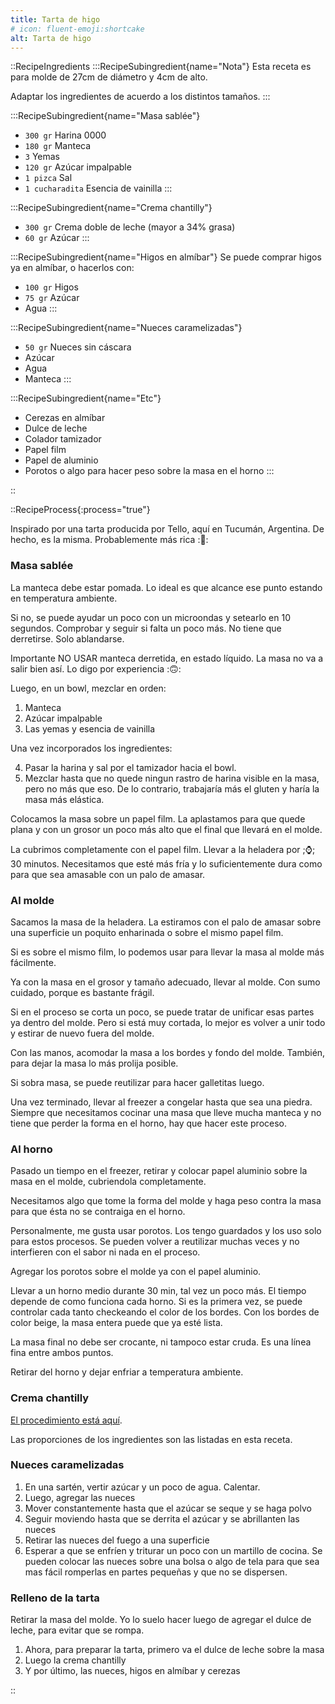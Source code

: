 ```yaml
---
title: Tarta de higo
# icon: fluent-emoji:shortcake
alt: Tarta de higo
---
```



::RecipeIngredients
:::RecipeSubingredient{name="Nota"}
Esta receta es para molde de 27cm de diámetro y 4cm de alto.

Adaptar los ingredientes de acuerdo a los distintos tamaños.
:::

:::RecipeSubingredient{name="Masa sablée"}
- `300 gr` Harina 0000
- `180 gr` Manteca
- `3` Yemas
- `120 gr` Azúcar impalpable
- `1 pizca` Sal
- `1 cucharadita` Esencia de vainilla
:::

:::RecipeSubingredient{name="Crema chantilly"}
- `300 gr` Crema doble de leche (mayor a 34% grasa)
- `60 gr` Azúcar
:::

:::RecipeSubingredient{name="Higos en almíbar"}
Se puede comprar higos ya en almíbar, o hacerlos con:

- `100 gr` Higos
- `75 gr` Azúcar
- Agua
:::

:::RecipeSubingredient{name="Nueces caramelizadas"}
- `50 gr` Nueces sin cáscara
- Azúcar
- Agua
- Manteca
:::

:::RecipeSubingredient{name="Etc"}
- Cerezas en almíbar
- Dulce de leche
- Colador tamizador
- Papel film
- Papel de aluminio
- Porotos o algo para hacer peso sobre la masa en el horno
:::

::

::RecipeProcess{:process="true"}

Inspirado por una tarta producida por Tello, aquí en Tucumán, Argentina. De hecho, es la misma. Probablemente más rica :🤗:

### Masa sablée

La manteca debe estar pomada. Lo ideal es que alcance ese punto estando en temperatura ambiente.

Si no, se puede ayudar un poco con un microondas y setearlo en 10 segundos. Comprobar y seguir si falta un poco más. No tiene que derretirse. Solo ablandarse.

Importante NO USAR manteca derretida, en estado líquido. La masa no va a salir bien así. Lo digo por experiencia :🙃:

Luego, en un bowl, mezclar en orden:

1. Manteca
2. Azúcar impalpable
3. Las yemas y esencia de vainilla

Una vez incorporados los ingredientes:

4. Pasar la harina y sal por el tamizador hacia el bowl.
5. Mezclar hasta que no quede ningun rastro de harina visible en la masa, pero no más que eso. De lo contrario, trabajaría más el gluten y haría la masa más elástica.

Colocamos la masa sobre un papel film. La aplastamos para que quede plana y con un grosor un poco más alto que el final que llevará en el molde.

La cubrimos completamente con el papel film. Llevar a la heladera por ;⌚; 30 minutos. Necesitamos que esté más fría y lo suficientemente dura como para que sea amasable con un palo de amasar.

### Al molde

Sacamos la masa de la heladera. La estiramos con el palo de amasar sobre una superficie un poquito enharinada o sobre el mismo papel film.

Si es sobre el mismo film, lo podemos usar para llevar la masa al molde más fácilmente.

Ya con la masa en el grosor y tamaño adecuado, llevar al molde. Con sumo cuidado, porque es bastante frágil. 

Si en el proceso se corta un poco, se puede tratar de unificar esas partes ya dentro del molde. Pero si está muy cortada, lo mejor es volver a unir todo y estirar de nuevo fuera del molde.

Con las manos, acomodar la masa a los bordes y fondo del molde. También, para dejar la masa lo más prolija posible.

Si sobra masa, se puede reutilizar para hacer galletitas luego.

Una vez terminado, llevar al freezer a congelar hasta que sea una piedra. Siempre que necesitamos cocinar una masa que lleve mucha manteca y no tiene que perder la forma en el horno, hay que hacer este proceso.

### Al horno

Pasado un tiempo en el freezer, retirar y colocar papel aluminio sobre la masa en el molde, cubriendola completamente.

Necesitamos algo que tome la forma del molde y haga peso contra la masa para que ésta no se contraiga en el horno. 

Personalmente, me gusta usar porotos. Los tengo guardados y los uso solo para estos procesos. Se pueden volver a reutilizar muchas veces y no interfieren con el sabor ni nada en el proceso.

Agregar los porotos sobre el molde ya con el papel aluminio. 

Llevar a un horno medio durante 30 min, tal vez un poco más. El tiempo depende de como funciona cada horno. Si es la primera vez, se puede controlar cada tanto checkeando el color de los bordes. Con los bordes de color beige, la masa entera puede que ya esté lista.

La masa final no debe ser crocante, ni tampoco estar cruda. Es una línea fina entre ambos puntos.

Retirar del horno y dejar enfriar a temperatura ambiente.

### Crema chantilly

[El procedimiento está aquí](/recetas/crema-chantilly).

Las proporciones de los ingredientes son las listadas en esta receta.

### Nueces caramelizadas

1. En una sartén, vertir azúcar y un poco de agua. Calentar.
2. Luego, agregar las nueces
3. Mover constantemente hasta que el azúcar se seque y se haga polvo
4. Seguir moviendo hasta que se derrita el azúcar y se abrillanten las nueces
5. Retirar las nueces del fuego a una superficie
6. Esperar a que se enfríen y triturar un poco con un martillo de cocina. Se pueden colocar las nueces sobre una bolsa o algo de tela para que sea mas fácil romperlas en partes pequeñas y que no se dispersen.

### Relleno de la tarta

Retirar la masa del molde. Yo lo suelo hacer luego de agregar el dulce de leche, para evitar que se rompa.

1. Ahora, para preparar la tarta, primero va el dulce de leche sobre la masa
2. Luego la crema chantilly
3. Y por último, las nueces, higos en almíbar y cerezas

::